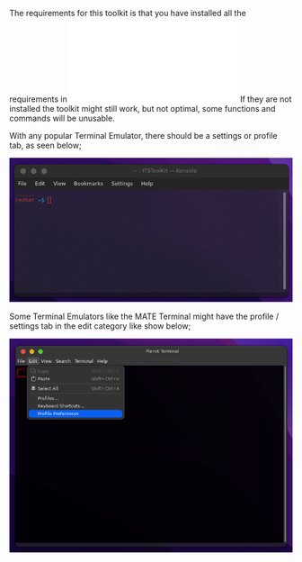 The requirements for this toolkit is that you have installed all the requirements in ![ReqForTool](RequrementsForTool.txt)
If they are not installed the toolkit might still work, but not optimal, some functions and commands will be unusable.

With any popular Terminal Emulator, there should be a settings or profile tab, as seen below;

![Screenshot](TerminalPreview.png)

Some Terminal Emulators like the MATE Terminal might have the profile / settings tab in the edit category like show below; 

![Screenshot](MateTerminal.png)